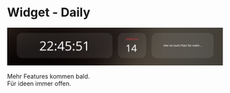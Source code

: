 # Widget - Daily

<p align="center"><img src="./assets/daily.png" alt="Widget"></p>

Mehr Features kommen bald.\
Für ideen immer offen.
